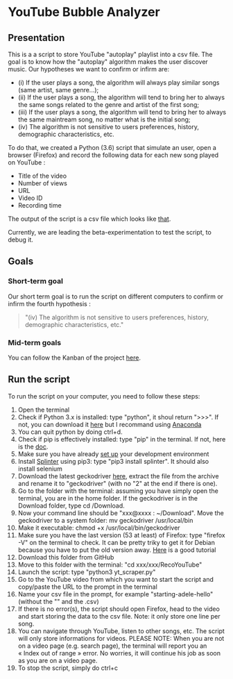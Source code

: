 # YouTube Bubble Analyzer

## Presentation
This is a a script to store YouTube "autoplay" playlist into a csv file. 
The goal is to know how the "autoplay" algorithm makes the user discover music.
Our hypotheses we want to confirm or infirm are:
- (i) If the user plays a song, the algorithm will always play similar songs (same artist, same genre...);
- (ii) If the user plays a song, the algorithm will tend to bring her to always the same songs related to the genre and artist of the first song;
- (iii) If the user plays a song, the algorithm will tend to bring her to always the same maintream song, no matter what is the initial song;
- (iv) The algorithm is not sensitive to users preferences, history, demographic characteristics, etc.

To do that, we created a Python (3.6) script that simulate an user, open a browser (Firefox) and record the following data for each new song played on YouTube :
- Title of the video
- Number of views
- URL
- Video ID
- Recording time

The output of the script is a csv file which looks like [that](https://github.com/jeremiepoiroux/RecoYouTube/blob/master/RecoYouTube_csv_example.png).

Currently, we are leading the beta-experimentation to test the script, to debug it.

## Goals
### Short-term goal
Our short term goal is to run the script on different computers to confirm or infirm the fourth hypothesis : 
> "(iv) The algorithm is not sensitive to users preferences, history, demographic characteristics, etc."

### Mid-term goals
You can follow the Kanban of the project [here](https://github.com/jeremiepoiroux/RecoYouTube/projects/1).

## Run the script
To run the script on your computer, you need to follow these steps:
1. Open the terminal
2. Check if Python 3.x is installed: type "python", it shoul return ">>>". If not, you can download it [here](https://www.python.org/downloads/) but I recommand using [Anaconda](https://www.continuum.io/downloads)
3. You can quit python by doing ctrl+d. 
4. Check if pip is effectively installed: type "pip" in the terminal. If not, here is the [doc](https://pip.pypa.io/en/stable/installing/).
5. Make sure you have already [set up](https://splinter.readthedocs.io/en/latest/contribute/setting-up-your-development-environment.html) your development environment
5. Install [Splinter](https://splinter.readthedocs.io/en/latest/#) using pip3: type "pip3 install splinter". It should also install selenium
7. Download the latest geckodriver [here](https://github.com/mozilla/geckodriver/releases), extract the file from the archive and rename it to "geckodriver" (with no "2" at the end if there is one).
8. Go to the folder with the terminal: assuming you have simply open the terminal, you are in the home folder. If the geckodriver is in the Download folder, type cd /Download.
9. Now your command line should be "xxx@xxxx : ~/Download". Move the geckodriver to a system folder: mv geckodriver /usr/local/bin
10. Make it executable: chmod +x /usr/local/bin/geckodriver
11. Make sure you have the last version (53 at least) of Firefox: type "firefox -V" on the terminal to check. It can be pretty triky to get it for Debian because you have to put the old version away. [Here](http://libre-software.net/how-to-install-firefox-on-ubuntu-linux-mint/) is a good tutorial
12. Download this folder from GitHub
13. Move to this folder with the terminal: "cd xxx/xxx/RecoYouTube"
14. Launch the script: type "python3 yt_scraper.py"
15. Go to the YouTube video from which you want to start the script and copy/paste the URL to the prompt in the terminal
16. Name your csv file in the prompt, for example "starting-adele-hello" (without the "" and the .csv)
17. If there is no error(s), the script should open Firefox, head to the video and start storing the data to the csv file. Note: it only store one line per song.
18. You can navigate through YouTube, listen to other songs, etc. The script will only store informations for videos. PLEASE NOTE: When you are not on a video page (e.g. search page), the terminal will report you an « Index out of range » error. No worries, it will continue his job as soon as you are on a video page.
19. To stop the script, simply do ctrl+c
